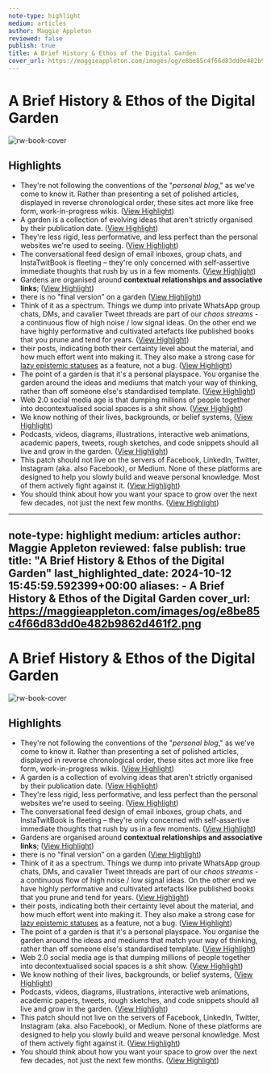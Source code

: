 ```yaml
---
note-type: highlight
medium: articles
author: Maggie Appleton
reviewed: false
publish: true
title: A Brief History & Ethos of the Digital Garden
cover_url: https://maggieappleton.com/images/og/e8be85c4f66d83dd0e482b9862d461f2.png
---
```

# A Brief History & Ethos of the Digital Garden

![rw-book-cover](https://maggieappleton.com/images/og/e8be85c4f66d83dd0e482b9862d461f2.png)

## Highlights
- They're not following the conventions of the "*personal blog*," as we've come to know it. Rather than presenting a set of polished articles, displayed in reverse chronological order, these sites act more like free form, work-in-progress wikis. ([View Highlight](https://read.readwise.io/read/01j81nw5v9754gdp08v7qya973))
- A garden is a collection of evolving ideas that aren't strictly organised by their publication date. ([View Highlight](https://read.readwise.io/read/01j81nwh4hd75temqkpd8211qb))
- They're less rigid, less performative, and less perfect than the personal websites we're used to seeing. ([View Highlight](https://read.readwise.io/read/01j81nwvhfvjchmfxxy6qydqq5))
- The conversational feed design of email inboxes, group chats, and InstaTwitBook is fleeting – they're only concerned with self-assertive immediate thoughts that rush by us in a few moments.[](https://maggieappleton.com/garden-history/#footnote-3) ([View Highlight](https://read.readwise.io/read/01j9vkc5b1ft2njsk3r802spgj))
- Gardens are organised around **contextual relationships and associative links**; ([View Highlight](https://read.readwise.io/read/01j9y0s6sje02myqapev3cr81k))
- there is no "final version” on a garden ([View Highlight](https://read.readwise.io/read/01j9y1pajwc8bfd4tzagxvq7fh))
- Think of it as a spectrum. Things we dump into private WhatsApp group chats, DMs, and cavalier Tweet threads are part of our *chaos streams* - a continuous flow of high noise / low signal ideas. On the other end we have highly performative and cultivated artefacts like published books that you prune and tend for years. ([View Highlight](https://read.readwise.io/read/01j9y29tbv24r1zjak84k0rqaa))
- their posts, indicating both their certainty level about the material, and how much effort went into making it. They also make a strong case for [lazy epistemic statuses](https://devonzuegel.com/post/epistemic-statuses-are-lazy-and-that-is-a-good-thing) as a feature, not a bug. ([View Highlight](https://read.readwise.io/read/01ja0m2v8ph4mrfmyy5ajmkah3))
- The point of a garden is that it's a personal playspace. You organise the garden around the ideas and mediums that match your way of thinking, rather than off someone else's standardised template. ([View Highlight](https://read.readwise.io/read/01ja0m1heat15qhnvvpt5qcjhw))
- Web 2.0 social media age is that dumping millions of people together into decontextualised social spaces is a shit show. ([View Highlight](https://read.readwise.io/read/01ja0m46c8kqrdwcf87zr8vj8w))
- We know nothing of their lives, backgrounds, or belief systems, ([View Highlight](https://read.readwise.io/read/01ja0m4r38031t2p28jeh023kz))
- Podcasts, videos, diagrams, illustrations, interactive web animations, academic papers, tweets, rough sketches, and code snippets should all live and grow in the garden. ([View Highlight](https://read.readwise.io/read/01ja0m6j7sb3wsgrjkr7cmadhz))
- This patch should not live on the servers of Facebook, LinkedIn, Twitter, Instagram (aka. also Facebook), or Medium. None of these platforms are designed to help you slowly build and weave personal knowledge. Most of them actively fight against it. ([View Highlight](https://read.readwise.io/read/01ja0mp69nz1pkjysk5m59g8rk))
- You should think about how you want your space to grow over the next few decades, not just the next few months. ([View Highlight](https://read.readwise.io/read/01ja0pgv461ay7shm2rv1j1gjb))
---
note-type: highlight
medium: articles
author: Maggie Appleton
reviewed: false
publish: true
title: "A Brief History & Ethos of the Digital Garden"
last_highlighted_date: 2024-10-12 15:45:59.592399+00:00
aliases:
    - A Brief History & Ethos of the Digital Garden
cover_url: https://maggieappleton.com/images/og/e8be85c4f66d83dd0e482b9862d461f2.png
---
# A Brief History & Ethos of the Digital Garden

![rw-book-cover](https://maggieappleton.com/images/og/e8be85c4f66d83dd0e482b9862d461f2.png)

## Highlights
- They're not following the conventions of the "*personal blog*," as we've come to know it. Rather than presenting a set of polished articles, displayed in reverse chronological order, these sites act more like free form, work-in-progress wikis. ([View Highlight](https://read.readwise.io/read/01j81nw5v9754gdp08v7qya973))
- A garden is a collection of evolving ideas that aren't strictly organised by their publication date. ([View Highlight](https://read.readwise.io/read/01j81nwh4hd75temqkpd8211qb))
- They're less rigid, less performative, and less perfect than the personal websites we're used to seeing. ([View Highlight](https://read.readwise.io/read/01j81nwvhfvjchmfxxy6qydqq5))
- The conversational feed design of email inboxes, group chats, and InstaTwitBook is fleeting – they're only concerned with self-assertive immediate thoughts that rush by us in a few moments.[](https://maggieappleton.com/garden-history/#footnote-3) ([View Highlight](https://read.readwise.io/read/01j9vkc5b1ft2njsk3r802spgj))
- Gardens are organised around **contextual relationships and associative links**; ([View Highlight](https://read.readwise.io/read/01j9y0s6sje02myqapev3cr81k))
- there is no "final version” on a garden ([View Highlight](https://read.readwise.io/read/01j9y1pajwc8bfd4tzagxvq7fh))
- Think of it as a spectrum. Things we dump into private WhatsApp group chats, DMs, and cavalier Tweet threads are part of our *chaos streams* - a continuous flow of high noise / low signal ideas. On the other end we have highly performative and cultivated artefacts like published books that you prune and tend for years. ([View Highlight](https://read.readwise.io/read/01j9y29tbv24r1zjak84k0rqaa))
- their posts, indicating both their certainty level about the material, and how much effort went into making it. They also make a strong case for [lazy epistemic statuses](https://devonzuegel.com/post/epistemic-statuses-are-lazy-and-that-is-a-good-thing) as a feature, not a bug. ([View Highlight](https://read.readwise.io/read/01ja0m2v8ph4mrfmyy5ajmkah3))
- The point of a garden is that it's a personal playspace. You organise the garden around the ideas and mediums that match your way of thinking, rather than off someone else's standardised template. ([View Highlight](https://read.readwise.io/read/01ja0m1heat15qhnvvpt5qcjhw))
- Web 2.0 social media age is that dumping millions of people together into decontextualised social spaces is a shit show. ([View Highlight](https://read.readwise.io/read/01ja0m46c8kqrdwcf87zr8vj8w))
- We know nothing of their lives, backgrounds, or belief systems, ([View Highlight](https://read.readwise.io/read/01ja0m4r38031t2p28jeh023kz))
- Podcasts, videos, diagrams, illustrations, interactive web animations, academic papers, tweets, rough sketches, and code snippets should all live and grow in the garden. ([View Highlight](https://read.readwise.io/read/01ja0m6j7sb3wsgrjkr7cmadhz))
- This patch should not live on the servers of Facebook, LinkedIn, Twitter, Instagram (aka. also Facebook), or Medium. None of these platforms are designed to help you slowly build and weave personal knowledge. Most of them actively fight against it. ([View Highlight](https://read.readwise.io/read/01ja0mp69nz1pkjysk5m59g8rk))
- You should think about how you want your space to grow over the next few decades, not just the next few months. ([View Highlight](https://read.readwise.io/read/01ja0pgv461ay7shm2rv1j1gjb))
